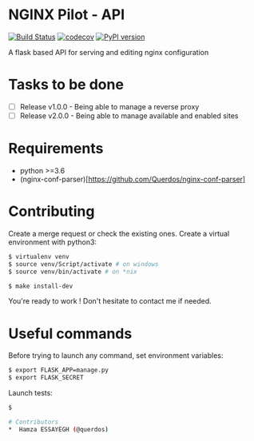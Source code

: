 # NGINX Pilot - API
[![Build Status](https://travis-ci.org/aeliant/nginx-pilot-api.svg?branch=master)](https://travis-ci.org/aeliant/nginx-pilot-api)
[![codecov](https://codecov.io/gh/Querdos/nginx-conf-parser/branch/master/graph/badge.svg)](https://codecov.io/gh/Querdos/nginx-conf-parser)
[![PyPI version](https://badge.fury.io/py/nginx-conf-parser.svg)](https://badge.fury.io/py/nginx-conf-parser)

A flask based API for serving and editing nginx configuration

# Tasks to be done
*  [ ] Release v1.0.0 - Being able to manage a reverse proxy
*  [ ] Release v2.0.0 - Being able to manage available and enabled sites

# Requirements
*  python >=3.6
*  (nginx-conf-parser)[https://github.com/Querdos/nginx-conf-parser]

# Contributing
Create a merge request or check the existing ones. Create a virtual environment
with python3:
```bash
$ virtualenv venv
$ source venv/Script/activate # on windows
$ source venv/bin/activate # on *nix

$ make install-dev
```

You're ready to work ! Don't hesitate to contact me if needed.

# Useful commands
Before trying to launch any command, set environment variables:
```bash
$ export FLASK_APP=manage.py
$ export FLASK_SECRET
```

Launch tests:
```bash
$

# Contributors
*  Hamza ESSAYEGH (@querdos)

